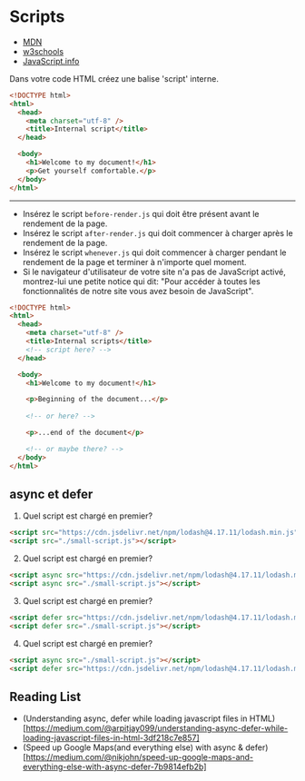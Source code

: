 
# Scripts

+ [MDN](https://developer.mozilla.org/en-US/docs/Web/HTML/Element/script)
+ [w3schools](https://www.w3schools.com/tags/tag_script.asp)
+ [JavaScript.info](http://javascript.info/hello-world)

Dans votre code HTML créez une balise 'script' interne.

```html
<!DOCTYPE html>
<html>
  <head>
    <meta charset="utf-8" />
    <title>Internal script</title>
  </head>

  <body>
    <h1>Welcome to my document!</h1>
    <p>Get yourself comfortable.</p>
  </body>
</html>
```

---

+ Insérez le script `before-render.js` qui doit être présent avant le rendement de la page.
+ Insérez le script `after-render.js` qui doit commencer à charger après le rendement de la page.
+ Insérez le script `whenever.js` qui doit commencer à charger pendant le rendement de la page et terminer à n'importe quel moment.
+ Si le navigateur d'utilisateur de votre site n'a pas de JavaScript activé, montrez-lui une petite notice qui dit: "Pour accéder à toutes les fonctionnalités de notre site vous avez besoin de JavaScript".

```html
<!DOCTYPE html>
<html>
  <head>
    <meta charset="utf-8" />
    <title>Internal scripts</title>
    <!-- script here? -->
  </head>

  <body>
    <h1>Welcome to my document!</h1>

    <p>Beginning of the document...</p>
    
    <!-- or here? -->

    <p>...end of the document</p>

    <!-- or maybe there? -->
  </body>
</html>
```

## async et defer

1. Quel script est chargé en premier?
```html
<script src="https://cdn.jsdelivr.net/npm/lodash@4.17.11/lodash.min.js"></script>
<script src="./small-script.js"></script>
```

2. Quel script est chargé en premier?
```html
<script async src="https://cdn.jsdelivr.net/npm/lodash@4.17.11/lodash.min.js"></script>
<script async src="./small-script.js"></script>
```

3. Quel script est chargé en premier?
```html
<script defer src="https://cdn.jsdelivr.net/npm/lodash@4.17.11/lodash.min.js"></script>
<script defer src="./small-script.js"></script>
```

4. Quel script est chargé en premier?
```html
<script async src="./small-script.js"></script>
<script defer src="https://cdn.jsdelivr.net/npm/lodash@4.17.11/lodash.min.js"></script>
```

## Reading List

+ (Understanding async, defer while loading javascript files in HTML)[https://medium.com/@arpitjay099/understanding-async-defer-while-loading-javascript-files-in-html-3df218c7e857]
+ (Speed up Google Maps(and everything else) with async & defer)[https://medium.com/@nikjohn/speed-up-google-maps-and-everything-else-with-async-defer-7b9814efb2b]